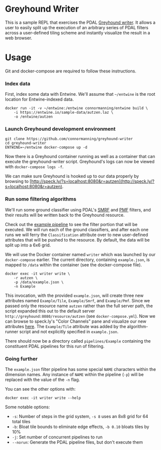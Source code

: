 # Greyhound Writer

This is a sample REPL that exercises the PDAL [Greyhound writer](https://github.com/PDAL/PDAL/blob/master/doc/stages/writers.greyhound.rst).  It allows a user to easily split up the execution of an arbitrary series of PDAL filters across a user-defined tiling scheme and instantly visualize the result in a web browser.

# Usage

Git and docker-compose are required to follow these instructions.

### Index data

First, index some data with Entwine.  We'll assume that `~/entwine` is the root location for Entwine-indexed data.

```
docker run -it -v ~/entwine:/entwine connormanning/entwine build \
    -i https://entwine.io/sample-data/autzen.laz \
    -o /entwine/autzen
```

### Launch Greyhound development environment

```
git clone https://github.com/connormanning/greyhound-writer
cd greyhound-writer
ENTWINE=~/entwine docker-compose up -d
```

Now there is a Greyhound container running as well as a container that can execute the greyhound-writer script.  Greyhound's logs can now be viewed with `docker-compose logs -f`.

We can make sure Greyhound is hooked up to our data properly by browsing to [http://speck.ly/?s=localhost:8080&r=autzen](http://speck.ly/?s=localhost:8080&r=autzen).

### Run some filtering algorithms

We'll run some ground classifier using PDAL's [SMRF](https://www.pdal.io/stages/filters.smrf.html) and [PMF](https://www.pdal.io/stages/filters.pmf.html) filters, and their results will be written back to the Greyhound resource.

Check out the [example pipeline](example.json) to see the filter portion that will be executed.  We will run each of the ground classifiers, and after each one runs we will ferry the `Classification` attribute over to new user-defined attributes that will be pushed to the resource.  By default, the data will be split up into a 6x6 grid.

We will use the Docker container named `writer` which was launched by our `docker-compose` earlier.  The current directory, containing `example.json`, is mapped to `/data` within the container (see the docker-compose file).

```
docker exec -it writer write \
    -r autzen \
    -p /data/example.json \
    -n Example
```

This invocation, with the provided `example.json`, will create three new attributes named `Example/Tile`, `Example/Smrf`, and `Example/Pmf`.  Since we passed only the resource name `autzen` rather than the full server path, the script expanded this out to the default server `http://greyhound:8080/resource/autzen` (see `docker-compose.yml`).  Now we can browse to speck.ly's "Color Channels" pane and visualize our new attributes [here](http://speck.ly/?s=localhost%3A8080&r=autzen&ca=0.014&ce=60.918&ct=636722.395%2C850476.939%2C510.7&cd=3083.414&cmd=6864.633&ps=2&pa=0.1&ze=1&c0s=local%3A%2F%2Ffield-color%3Ffield%3DExample%2FTile&c0c=14&c1s=local%3A%2F%2Ffield-color%3Ffield%3DExample%2FSmrf&c1c=60&c2s=local%3A%2F%2Ffield-color%3Ffield%3DExample%2FPmf&c2c=1).  The `Example/Tile` attribute was added by the algorithm-runner script and not explicitly specified in `example.json`.

There should now be a directory called `pipelines/Example` containing the constituent PDAL pipelines for this run of filtering.

### Going further

The `example.json` filter pipeline has some special `NAME` characters within the dimension names.  Any instance of `NAME` within the pipeline (`-p`) will be replaced with the value of the `-n` flag.

You can see the other options with:

```
docker exec -it writer write --help
```

Some notable options:

- `-s`: Number of steps in the grid system, `-s 8` uses an 8x8 grid for 64 total tiles
- `-b`: Bloat tile bounds to eliminate edge effects, `-b 0.10` bloats tiles by 10%
- `-j`: Set number of concurrent pipelines to run
- `--norun`: Generate the PDAL pipeline files, but don't execute them

